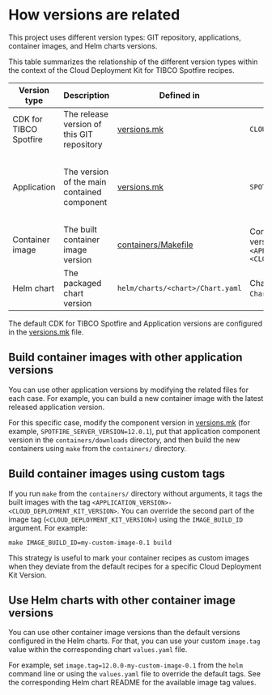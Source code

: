 # How versions are related

This project uses different version types: GIT repository, applications, container images, and Helm charts versions.
                                                                           
This table summarizes the relationship of the different version types within the context of the Cloud Deployment Kit for TIBCO Spotfire recipes.

| Version type           | Description                                 | Defined in                                    | How it is defined                                                                                                     | How the provided Makefiles use it                                                                                                                                                | Examples of its use                                                                                     |
|------------------------|---------------------------------------------|-----------------------------------------------|-----------------------------------------------------------------------------------------------------------------------|----------------------------------------------------------------------------------------------------------------------------------------------------------------------------------|---------------------------------------------------------------------------------------------------------|
| CDK for TIBCO Spotfire | The release version of this GIT repository  | [versions.mk](../versions.mk)                 | `CLOUD_DEPLOYMENT_KIT_VERSION=1.0.0`                                                                                  | - Tag the CDK for TIBCO Spotfire git repository                                                                                                                                  | - `git tag -l`                                                                                          |
| Application            | The version of the main contained component | [versions.mk](../versions.mk)                 | `SPOTFIRE_SERVER_VERSION=12.0.0`                                                                                      | - Extract packages from the `downloads` directory into the built container<br>- Set the `org.opencontainers.image.version` container label<br>- Set `appVersion` in `Chart.yaml` | - `tss-12.0.0.x86_64.tar.gz`<br>- `org.opencontainers.image.version=12.0.0`<br>- `appVersion: "12.0.0"` |
| Container image        | The built container image version           | [containers/Makefile](../containers/Makefile) | Composed using the Application version and the CDK version:<br>`<APPLICATION_VERSION>-<CLOUD_DEPLOYMENT_KIT_VERSION>` | - Tag the container image<br>- Refer to the container image tag from the chart `values.yaml`                                                                                     | - `tibco/spotfire-server:12.0.0-1.0.0`<br>- `image.tag: "12.0.0-1.0.0"`                                 |
| Helm chart             | The packaged chart version                  | `helm/charts/<chart>/Chart.yaml`              | Chart `version` in the respective `Chart.yaml`; example: `1.0.1`                                                      | - Set the packaged chart version                                                                                                                                                 | - `spotfire-server-1.0.1.tgz`                                                                           |

The default CDK for TIBCO Spotfire and Application versions are configured in the [versions.mk](../versions.mk) file.

## Build container images with other application versions

You can use other application versions by modifying the related files for each case. 
For example, you can build a new container image with the latest released application version.

For this specific case, modify the component version in [versions.mk](../versions.mk) (for example, `SPOTFIRE_SERVER_VERSION=12.0.1`),
put that application component version in the `containers/downloads` directory, and then build the new containers using `make` from the `containers/` directory.

## Build container images using custom tags

If you run `make` from the `containers/` directory without arguments, it tags the built images with the tag `<APPLICATION_VERSION>-<CLOUD_DEPLOYMENT_KIT_VERSION>`.
You can override the second part of the image tag (`<CLOUD_DEPLOYMENT_KIT_VERSION>`) using the `IMAGE_BUILD_ID` argument. For example:

```
make IMAGE_BUILD_ID=my-custom-image-0.1 build
```

This strategy is useful to mark your container recipes as custom images when they deviate from the default recipes for a specific Cloud Deployment Kit Version.

## Use Helm charts with other container image versions

You can use other container image versions than the default versions configured in the Helm charts. 
For that, you can use your custom `image.tag` value within the corresponding chart `values.yaml` file.

For example, set `image.tag=12.0.0-my-custom-image-0.1` from the `helm` command line or using the `values.yaml` file to override the default tags.
See the corresponding Helm chart README for the available image tag values.
